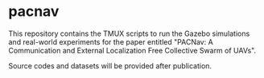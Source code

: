 # pacnav
This repository contains the TMUX scripts to run the Gazebo simulations and real-world experiments for the paper entitled "PACNav: A Communication and External Localization Free Collective Swarm of UAVs".

Source codes and datasets will be provided after publication.
